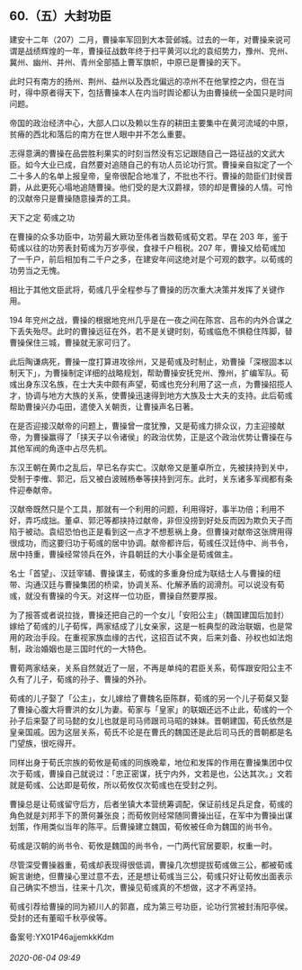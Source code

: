 ## 60.（五）大封功臣
建安十二年（207）二月，曹操率军回到大本营邺城。过去的一年，对曹操来说可谓是战绩辉煌的一年，曹操征战数年终于扫平黄河以北的袁绍势力，豫州、兖州、冀州、幽州、并州、青州全部插上曹军旗帜，中原已是曹操的天下。



此时只有南方的扬州、荆州、益州以及西北偏远的凉州不在他掌控之内，但在当时，得中原者得天下，包括曹操本人在内当时舆论都认为由曹操统一全国只是时间问题。



帝国的政治经济中心，大部人口以及赖以生存的耕田主要集中在黄河流域的中原，贫瘠的西北和落后的南方在世人眼中并不怎么重要。



志得意满的曹操在品尝胜利果实的时刻当然没有忘记跟随自己一路征战的文武大臣。如今大业已成，自然要对追随自己的有功人员论功行赏。曹操亲自拟定了一个二十多人的名单上报皇帝，皇帝很配合地准了，不批也不行。曹操的勋臣们封侯晋爵，从此更死心塌地追随曹操。他们受的是大汉爵禄，领的却是曹操的人情。可怜的汉献帝只是曹操随意操弄的工具。



天下之定 荀彧之功



在曹操的众多功臣中，功劳最大厥功至伟者当数荀彧荀文若。早在 203 年，鉴于荀彧以往的功劳表封荀彧为万岁亭侯，食禄千户租税。207 年，曹操又给荀彧加了一千户，前后相加有二千户之多，在建安年间这绝对是个可观的数字。以荀彧的功劳当之无愧。



相比于其他文臣武将，荀彧几乎全程参与了曹操的历次重大决策并发挥了关键作用。



194 年兖州之战，曹操的根据地兖州几乎是在一夜之间在陈宫、吕布的内外合谋之下丢失殆尽。此时的曹操远征在外，若不是关键时刻，荀彧临危不惧稳住阵脚，替曹操保住三城，曹操就无家可归了。



此后陶谦病死，曹操一度打算进攻徐州，又是荀彧及时制止，劝曹操「深根固本以制天下」，为曹操制定详细的战略规划，帮助曹操安抚兖州、豫州，扩编军队。荀彧出身东汉名族，在士大夫中颇有声望，荀彧也充分利用了这一点，为曹操招揽人才，协调与地方大族的关系，使曹操迅速得到地方大族及士大夫的支持。此后荀彧帮助曹操兴办屯田，遣使入关朝贡，让曹操声名日著。



在是否迎接汉献帝的问题上，曹操曾一度犹豫，又是荀彧力排众议，力主迎接献帝，为曹操赢得了「挟天子以令诸侯」的政治优势，正是这个政治优势让曹操在与其他军阀的角逐中占尽先机。



东汉王朝在黄巾之乱后，早已名存实亡。汉献帝又是董卓所立，先被挟持到关中，受制于李傕、郭汜，后又被白波贼杨奉等挟持到河东。此时，关东诸多军阀都有条件迎奉献帝。



汉献帝既然只是个工具，那就有一个利用的问题，利用得好，事半功倍；利用不好，弄巧成拙。董卓、郭汜等都挟持过献帝，非但没捞到好处反而因为欺负天子而陷于被动。袁绍恐怕也正是看到这一点才不想惹祸上身。但曹操对献帝这张牌用得很成功，而这要归功于荀彧的居中协调。献帝都许后，荀彧任汉廷侍中、尚书令，居中持重，曹操经常领兵在外，许县朝廷的大小事全是荀彧做主。



名士「首望」、汉廷宰辅、曹操谋主，荀彧的多重身份成为联结士人与曹操的纽带、沟通汉廷与曹操集团的桥梁，协调关系、化解矛盾的润滑剂。可以说没有荀彧，就没有曹操的今天。对这样一位功臣，曹操自然要厚报。



为了报答或者说拉拢，曹操还把自己的一个女儿「安阳公主」（魏国建国后加封）嫁给了荀彧的儿子荀恽，两家结成了儿女亲家，这是一桩典型的政治联姻，也是常用的政治手段。在重视家族血缘的古代，这招百试不爽，后来刘备、孙权也如法炮制，政治婚姻也是三国时代的一大特色。



曹荀两家结亲，关系自然就近了一层，不再是单纯的君臣关系，荀恽跟安阳公主不久有了儿子，荀彧的孙子、曹操的外孙。



荀彧的儿子娶了「公主」，女儿嫁给了曹魏名臣陈群，荀彧的另一个儿子荀粲又娶了曹操心腹大将曹洪的女儿为妻。荀家与「皇家」的联姻还远不止此，荀彧的一个孙子后来娶了司马懿的女儿也就是司马师跟司马昭的妹妹。晋朝建国，荀氏依然是皇亲国戚。因为这层关系，荀氏不论是在曹氏的魏国还是此后司马氏的晋朝都是名门望族，很吃得开。



同样出身于荀氏宗族的荀攸是荀彧的同族晚辈，地位和发挥的作用在曹操集团中仅次于荀彧，曹操自己就说过：「忠正密谋，抚宁内外，文若是也，公达其次。」文若就是荀彧、公达即是荀攸，所以荀攸仅次荀彧也在受封之列。



曹操总是让荀彧留守后方，后者坐镇大本营统筹调配，保证前线足兵足食，荀彧的角色就是刘邦手下的萧何兼张良；而荀攸则经常随同曹操出征，在军中为曹操出谋划策，作用类似当年的陈平。后曹操建立魏国，荀攸被任命为魏国的尚书令。



荀彧是汉朝的尚书令、荀攸是魏国的尚书令，一门两代官居要职，权重一时。



尽管深受曹操器重，荀彧却表现得很低调，曹操几次想提拔荀彧做三公，都被荀彧婉言谢绝，但曹操心里过意不去，还是想让荀彧当三公，荀彧只好让荀攸出面表示自己确实不想当，往来十几次，曹操见荀彧真的不想做，这才不再坚持。



荀彧引荐给曹操的同为颍川人的郭嘉，成为第三号功臣，论功行赏被封洧阳亭侯。受封的还有董昭千秋亭侯等。



备案号:YX01P46ajjemkkKdm


###### 2020-06-04 09:49
